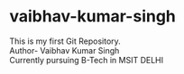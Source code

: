 # vaibhav-kumar-singh
This is my first Git Repository.
<br>
Author- Vaibhav Kumar Singh
<br>
Currently pursuing B-Tech in MSIT DELHI
